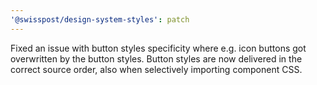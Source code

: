 ```yaml
---
'@swisspost/design-system-styles': patch
---
```


Fixed an issue with button styles specificity where e.g. icon buttons got overwritten by the button styles. Button styles are now delivered in the correct source order, also when selectively importing component CSS.
